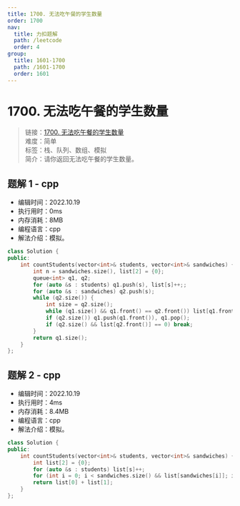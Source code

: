 ```yaml
---
title: 1700. 无法吃午餐的学生数量
order: 1700
nav:
  title: 力扣题解
  path: /leetcode
  order: 4
group:
  title: 1601-1700
  path: /1601-1700
  order: 1601
---
```


# 1700. 无法吃午餐的学生数量
    
> 链接：[1700. 无法吃午餐的学生数量](https://leetcode.cn/problems/number-of-students-unable-to-eat-lunch/)  
> 难度：简单  
> 标签：栈、队列、数组、模拟  
> 简介：请你返回无法吃午餐的学生数量。
      
## 题解 1 - cpp
- 编辑时间：2022.10.19
- 执行用时：0ms
- 内存消耗：8MB
- 编程语言：cpp
- 解法介绍：模拟。
```cpp
class Solution {
public:
    int countStudents(vector<int>& students, vector<int>& sandwiches) {
        int n = sandwiches.size(), list[2] = {0};
        queue<int> q1, q2;
        for (auto &s : students) q1.push(s), list[s]++;;
        for (auto &s : sandwiches) q2.push(s);
        while (q2.size()) {
            int size = q2.size();
            while (q1.size() && q1.front() == q2.front()) list[q1.front()]--, q1.pop(), q2.pop();
            if (q2.size()) q1.push(q1.front()), q1.pop();
            if (q2.size() && list[q2.front()] == 0) break;
        }
        return q1.size();
    }
};
```

## 题解 2 - cpp
- 编辑时间：2022.10.19
- 执行用时：4ms
- 内存消耗：8.4MB
- 编程语言：cpp
- 解法介绍：模拟。
```cpp
class Solution {
public:
    int countStudents(vector<int>& students, vector<int>& sandwiches) {
        int list[2] = {0};
        for (auto &s : students) list[s]++;
        for (int i = 0; i < sandwiches.size() && list[sandwiches[i]]; i++) list[sandwiches[i]]--;
        return list[0] + list[1];
    }
};
```

      